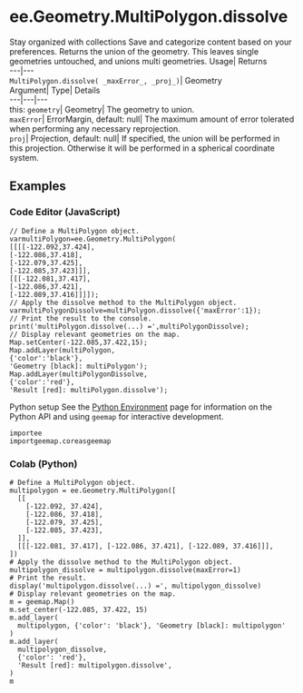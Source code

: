 
#  ee.Geometry.MultiPolygon.dissolve 
Stay organized with collections  Save and categorize content based on your preferences. 
Returns the union of the geometry. This leaves single geometries untouched, and unions multi geometries. Usage| Returns  
---|---  
`MultiPolygon.dissolve( _maxError_, _proj_)`| Geometry  
Argument| Type| Details  
---|---|---  
this: `geometry`| Geometry| The geometry to union.  
`maxError`| ErrorMargin, default: null| The maximum amount of error tolerated when performing any necessary reprojection.  
`proj`| Projection, default: null| If specified, the union will be performed in this projection. Otherwise it will be performed in a spherical coordinate system.  
## Examples
### Code Editor (JavaScript)
```
// Define a MultiPolygon object.
varmultiPolygon=ee.Geometry.MultiPolygon(
[[[[-122.092,37.424],
[-122.086,37.418],
[-122.079,37.425],
[-122.085,37.423]]],
[[[-122.081,37.417],
[-122.086,37.421],
[-122.089,37.416]]]]);
// Apply the dissolve method to the MultiPolygon object.
varmultiPolygonDissolve=multiPolygon.dissolve({'maxError':1});
// Print the result to the console.
print('multiPolygon.dissolve(...) =',multiPolygonDissolve);
// Display relevant geometries on the map.
Map.setCenter(-122.085,37.422,15);
Map.addLayer(multiPolygon,
{'color':'black'},
'Geometry [black]: multiPolygon');
Map.addLayer(multiPolygonDissolve,
{'color':'red'},
'Result [red]: multiPolygon.dissolve');
```

Python setup
See the [ Python Environment](https://developers.google.com/earth-engine/guides/python_install) page for information on the Python API and using `geemap` for interactive development.
```
importee
importgeemap.coreasgeemap
```

### Colab (Python)
```
# Define a MultiPolygon object.
multipolygon = ee.Geometry.MultiPolygon([
  [[
    [-122.092, 37.424],
    [-122.086, 37.418],
    [-122.079, 37.425],
    [-122.085, 37.423],
  ]],
  [[[-122.081, 37.417], [-122.086, 37.421], [-122.089, 37.416]]],
])
# Apply the dissolve method to the MultiPolygon object.
multipolygon_dissolve = multipolygon.dissolve(maxError=1)
# Print the result.
display('multipolygon.dissolve(...) =', multipolygon_dissolve)
# Display relevant geometries on the map.
m = geemap.Map()
m.set_center(-122.085, 37.422, 15)
m.add_layer(
  multipolygon, {'color': 'black'}, 'Geometry [black]: multipolygon'
)
m.add_layer(
  multipolygon_dissolve,
  {'color': 'red'},
  'Result [red]: multipolygon.dissolve',
)
m
```

